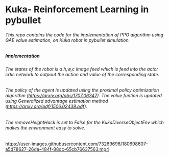 # Kuka- Reinforcement Learning in pybullet
###### This repo contains the code for the implementation of PPO algorithm using GAE value estimation, on Kuka robot in pybullet simulation.
##### Implementation
###### The states of the robot is a h,w,c image feed which is feed into the actor crtic network to outpout the action and value of the corresponding state. 
###### The policy of the agent is updated using the proximal policy optimization algorithm (https://arxiv.org/abs/1707.06347). The value funtion is updated using Generalized advantage estimation method (https://arxiv.org/pdf/1506.02438.pdf).
###### The removeHeightHack is set to False for the KukaDiverseObjectEnv which makes the environment easy to solve.
https://user-images.githubusercontent.com/73269696/180698607-a5d78627-26da-484f-88dc-65cb76637563.mp4


